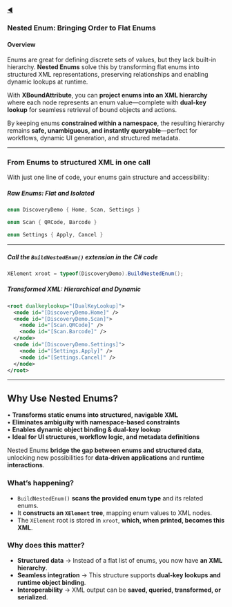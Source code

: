 ﻿[◀](../README.md)

### **Nested Enum: Bringing Order to Flat Enums**  

#### **Overview**  

Enums are great for defining discrete sets of values, but they lack built-in hierarchy. **Nested Enums** solve this by transforming flat enums into structured XML representations, preserving relationships and enabling dynamic lookups at runtime.  

With **XBoundAttribute**, you can **project enums into an XML hierarchy** where each node represents an enum value—complete with **dual-key lookup** for seamless retrieval of bound objects and actions.  

By keeping enums **constrained within a namespace**, the resulting hierarchy remains **safe, unambiguous, and instantly queryable**—perfect for workflows, dynamic UI generation, and structured metadata.  

---

### **From Enums to structured XML in one call**  

With just one line of code, your enums gain structure and accessibility:  

##### **Raw Enums: Flat and Isolated**  

```csharp
enum DiscoveryDemo { Home, Scan, Settings }

enum Scan { QRCode, Barcode }

enum Settings { Apply, Cancel }
```
---

##### Call the `BuildNestedEnum()` extension in the C# code

```csharp
XElement xroot = typeof(DiscoveryDemo).BuildNestedEnum();
```


##### **Transformed XML: Hierarchical and Dynamic**  

```xml
<root dualkeylookup="[DualKeyLookup]">
  <node id="[DiscoveryDemo.Home]" />
  <node id="[DiscoveryDemo.Scan]">
    <node id="[Scan.QRCode]" />
    <node id="[Scan.Barcode]" />
  </node>
  <node id="[DiscoveryDemo.Settings]">
    <node id="[Settings.Apply]" />
    <node id="[Settings.Cancel]" />
  </node>
</root>
```

---

## Why Use Nested Enums?  

• **Transforms static enums into structured, navigable XML**  
• **Eliminates ambiguity with namespace-based constraints**  
• **Enables dynamic object binding & dual-key lookup**  
• **Ideal for UI structures, workflow logic, and metadata definitions**  

Nested Enums **bridge the gap between enums and structured data**, unlocking new possibilities for **data-driven applications** and **runtime interactions**.  


### What’s happening?  

- `BuildNestedEnum()` **scans the provided enum type** and its related enums.  
- It **constructs an `XElement` tree**, mapping enum values to XML nodes.  
- The `XElement` root is stored in `xroot`, **which, when printed, becomes this XML**.  

### **Why does this matter?**  

- **Structured data** → Instead of a flat list of enums, you now have **an XML hierarchy**.  
- **Seamless integration** → This structure supports **dual-key lookups and runtime object binding**.  
- **Interoperability** → XML output can be **saved, queried, transformed, or serialized**.  



